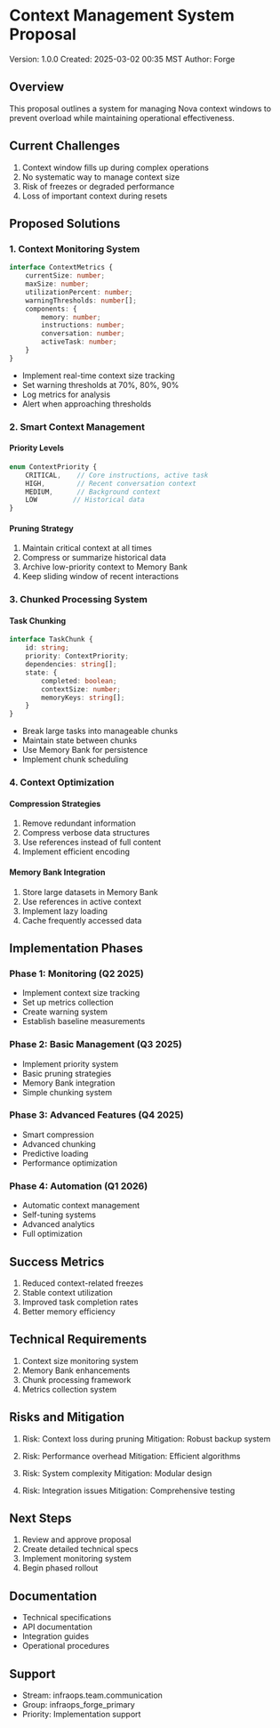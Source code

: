# Context Management System Proposal
Version: 1.0.0
Created: 2025-03-02 00:35 MST
Author: Forge

## Overview
This proposal outlines a system for managing Nova context windows to prevent overload while maintaining operational effectiveness.

## Current Challenges
1. Context window fills up during complex operations
2. No systematic way to manage context size
3. Risk of freezes or degraded performance
4. Loss of important context during resets

## Proposed Solutions

### 1. Context Monitoring System
```typescript
interface ContextMetrics {
    currentSize: number;
    maxSize: number;
    utilizationPercent: number;
    warningThresholds: number[];
    components: {
        memory: number;
        instructions: number;
        conversation: number;
        activeTask: number;
    }
}
```

- Implement real-time context size tracking
- Set warning thresholds at 70%, 80%, 90%
- Log metrics for analysis
- Alert when approaching thresholds

### 2. Smart Context Management

#### Priority Levels
```typescript
enum ContextPriority {
    CRITICAL,    // Core instructions, active task
    HIGH,        // Recent conversation context
    MEDIUM,      // Background context
    LOW         // Historical data
}
```

#### Pruning Strategy
1. Maintain critical context at all times
2. Compress or summarize historical data
3. Archive low-priority context to Memory Bank
4. Keep sliding window of recent interactions

### 3. Chunked Processing System

#### Task Chunking
```typescript
interface TaskChunk {
    id: string;
    priority: ContextPriority;
    dependencies: string[];
    state: {
        completed: boolean;
        contextSize: number;
        memoryKeys: string[];
    }
}
```

- Break large tasks into manageable chunks
- Maintain state between chunks
- Use Memory Bank for persistence
- Implement chunk scheduling

### 4. Context Optimization

#### Compression Strategies
1. Remove redundant information
2. Compress verbose data structures
3. Use references instead of full content
4. Implement efficient encoding

#### Memory Bank Integration
1. Store large datasets in Memory Bank
2. Use references in active context
3. Implement lazy loading
4. Cache frequently accessed data

## Implementation Phases

### Phase 1: Monitoring (Q2 2025)
- Implement context size tracking
- Set up metrics collection
- Create warning system
- Establish baseline measurements

### Phase 2: Basic Management (Q3 2025)
- Implement priority system
- Basic pruning strategies
- Memory Bank integration
- Simple chunking system

### Phase 3: Advanced Features (Q4 2025)
- Smart compression
- Advanced chunking
- Predictive loading
- Performance optimization

### Phase 4: Automation (Q1 2026)
- Automatic context management
- Self-tuning systems
- Advanced analytics
- Full optimization

## Success Metrics
1. Reduced context-related freezes
2. Stable context utilization
3. Improved task completion rates
4. Better memory efficiency

## Technical Requirements
1. Context size monitoring system
2. Memory Bank enhancements
3. Chunk processing framework
4. Metrics collection system

## Risks and Mitigation
1. Risk: Context loss during pruning
   Mitigation: Robust backup system

2. Risk: Performance overhead
   Mitigation: Efficient algorithms

3. Risk: System complexity
   Mitigation: Modular design

4. Risk: Integration issues
   Mitigation: Comprehensive testing

## Next Steps
1. Review and approve proposal
2. Create detailed technical specs
3. Implement monitoring system
4. Begin phased rollout

## Documentation
- Technical specifications
- API documentation
- Integration guides
- Operational procedures

## Support
- Stream: infraops.team.communication
- Group: infraops_forge_primary
- Priority: Implementation support